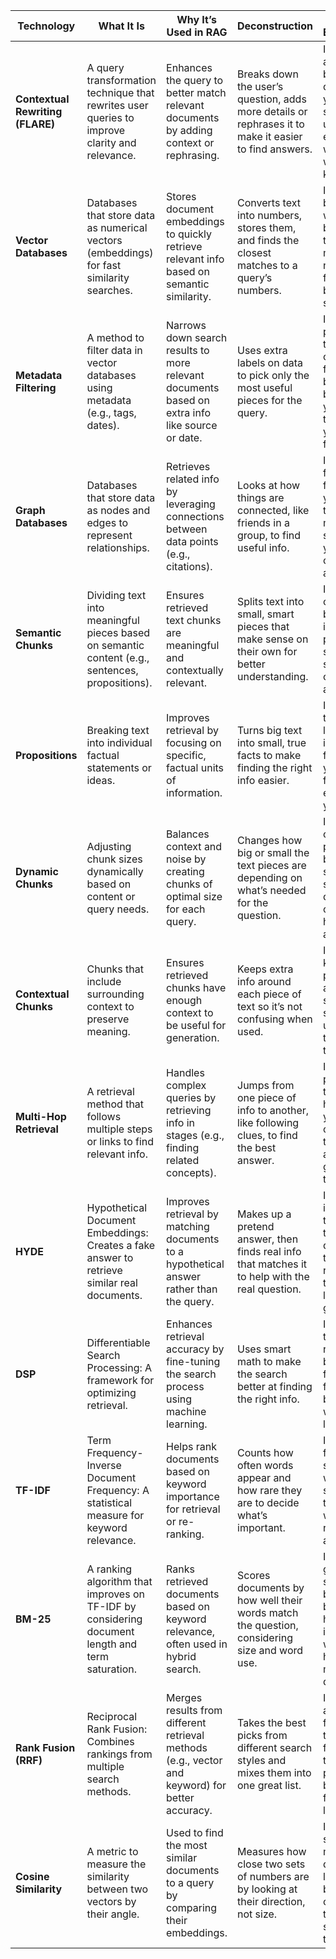 | **Technology**           | **What It Is**                                                                 | **Why It’s Used in RAG**                                                                 | **Deconstruction**                                                                                     | **ELI5 Explanation**                                                                                     | **Competing Products/Alternatives**          |
|--------------------------|-------------------------------------------------------------------------------|-----------------------------------------------------------------------------------------|-------------------------------------------------------------------------------------------------------|---------------------------------------------------------------------------------------------------------|---------------------------------------------|
| **Contextual Rewriting (FLARE)** | A query transformation technique that rewrites user queries to improve clarity and relevance. | Enhances the query to better match relevant documents by adding context or rephrasing. | Breaks down the user’s question, adds more details or rephrases it to make it easier to find answers. | It’s like asking a better question to your friend so they understand exactly what you want to know!      | Query2Doc, ITER-RETGEN (query rewriting tools). |
| **Vector Databases**      | Databases that store data as numerical vectors (embeddings) for fast similarity searches. | Stores document embeddings to quickly retrieve relevant info based on semantic similarity. | Converts text into numbers, stores them, and finds the closest matches to a query’s numbers.       | It’s like a big library where books are turned into magic numbers to find the best ones super fast!   | Pinecone, FAISS, Weaviate, Milvus, Qdrant.   |
| **Metadata Filtering**    | A method to filter data in vector databases using metadata (e.g., tags, dates). | Narrows down search results to more relevant documents based on extra info like source or date. | Uses extra labels on data to pick only the most useful pieces for the query.                     | It’s like picking only the red candies from a big bowl because you know those are your favorites!     | Graph Databases (e.g., Neo4j, Amazon Neptune). |
| **Graph Databases**       | Databases that store data as nodes and edges to represent relationships.     | Retrieves related info by leveraging connections between data points (e.g., citations). | Looks at how things are connected, like friends in a group, to find useful info.                 | It’s like finding friends of your friends to learn more about something you’re curious about!       | Neo4j, Amazon Neptune, Weaviate (hybrid).    |
| **Semantic Chunks**       | Dividing text into meaningful pieces based on semantic content (e.g., sentences, propositions). | Ensures retrieved text chunks are meaningful and contextually relevant.               | Splits text into small, smart pieces that make sense on their own for better understanding.       | It’s like cutting a big story into small parts that still make sense, like chapters in a book!      | Recursive Splits, Sliding Window Methods.    |
| **Propositions**          | Breaking text into individual factual statements or ideas.                   | Improves retrieval by focusing on specific, factual units of information.            | Turns big text into small, true facts to make finding the right info easier.                     | It’s like turning a long story into short facts, so you can find the exact thing you need!          | Sentence Window Retrieval, Auto-merging.     |
| **Dynamic Chunks**        | Adjusting chunk sizes dynamically based on content or query needs.           | Balances context and noise by creating chunks of optimal size for each query.         | Changes how big or small the text pieces are depending on what’s needed for the question.         | It’s like cutting a pizza into bigger or smaller slices depending on how hungry you are!            | Fixed-size Chunking (e.g., 256 tokens).      |
| **Contextual Chunks**     | Chunks that include surrounding context to preserve meaning.                 | Ensures retrieved chunks have enough context to be useful for generation.            | Keeps extra info around each piece of text so it’s not confusing when used.                     | It’s like keeping the page before and after a story part so you understand the whole thing!         | Standard Chunking, Sentence Window Retrieval. |
| **Multi-Hop Retrieval**   | A retrieval method that follows multiple steps or links to find relevant info. | Handles complex queries by retrieving info in stages (e.g., finding related concepts). | Jumps from one piece of info to another, like following clues, to find the best answer.           | It’s like playing a treasure hunt where you find one clue, then another, to get to the treasure!     | Standard Retrieval, Graph-RAG.               |
| **HYDE**                  | Hypothetical Document Embeddings: Creates a fake answer to retrieve similar real documents. | Improves retrieval by matching documents to a hypothetical answer rather than the query. | Makes up a pretend answer, then finds real info that matches it to help with the real question.   | It’s like imagining the answer to your question, then finding real stuff that looks like your guess! | Query2Doc, Step-back Prompting.              |
| **DSP**                   | Differentiable Search Processing: A framework for optimizing retrieval.      | Enhances retrieval accuracy by fine-tuning the search process using machine learning. | Uses smart math to make the search better at finding the right info.                             | It’s like teaching a robot to get better at finding your favorite toy by learning what you like!    | Standard Retrieval, Hybrid Search.           |
| **TF-IDF**                | Term Frequency-Inverse Document Frequency: A statistical measure for keyword relevance. | Helps rank documents based on keyword importance for retrieval or re-ranking.         | Counts how often words appear and how rare they are to decide what’s important.                 | It’s like finding the special words in a story that tell you what it’s really about!                | BM-25, Cosine Similarity.                    |
| **BM-25**                 | A ranking algorithm that improves on TF-IDF by considering document length and term saturation. | Ranks retrieved documents based on keyword relevance, often used in hybrid search.    | Scores documents by how well their words match the question, considering size and word use.      | It’s like giving a score to books based on how many important words they have that match your question! | TF-IDF, Cosine Similarity.                   |
| **Rank Fusion (RRF)**     | Reciprocal Rank Fusion: Combines rankings from multiple search methods.      | Merges results from different retrieval methods (e.g., vector and keyword) for better accuracy. | Takes the best picks from different search styles and mixes them into one great list.           | It’s like asking two friends for their favorite toys, then picking the best ones from both lists!   | Weighted Sum Fusion, Learning-to-Rank (LTR). |
| **Cosine Similarity**     | A metric to measure the similarity between two vectors by their angle.       | Used to find the most similar documents to a query by comparing their embeddings.    | Measures how close two sets of numbers are by looking at their direction, not size.              | It’s like seeing how much two drawings look alike by comparing their shapes, not their colors!      | Euclidean Distance, Dot Product.             |